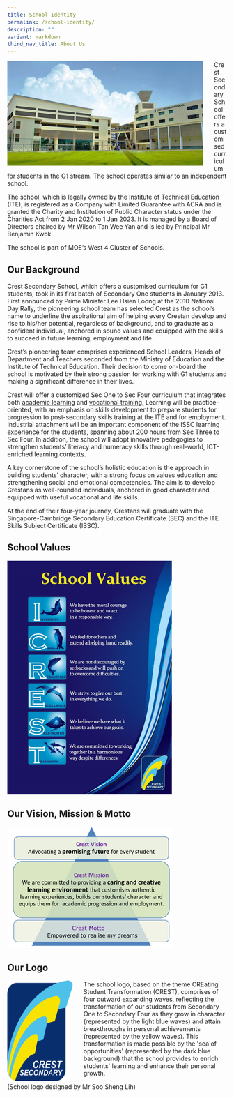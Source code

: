 ```yaml
---
title: School Identity
permalink: /school-identity/
description: ""
variant: markdown
third_nav_title: About Us
---
```

<img src="/images/aboutcrest.jpg" style="width:450px;height:240px;margin-right: 25px;" align="left"> Crest Secondary School offers a customised curriculum for students in the G1 stream. The school operates similar to an independent school.  

  

The school, which is legally owned by the Institute of Technical Education (ITE), is registered as a Company with Limited Guarantee with ACRA and is granted the Charity and Institution of Public Character status under the Charities Act from 2 Jan 2020 to 1 Jan 2023. It is managed by a Board of Directors chaired by Mr Wilson Tan Wee Yan and is led by Principal Mr Benjamin Kwok.

  

The school is part of MOE’s West 4 Cluster of Schools.

Our Background
--------------

Crest Secondary School, which offers a customised curriculum for G1 students, took in its first batch of Secondary One students in January 2013. First announced by Prime Minister Lee Hsien Loong at the 2010 National Day Rally, the pioneering school team has selected Crest as the school’s name to underline the aspirational aim of helping every Crestan develop and rise to his/her potential, regardless of background, and to graduate as a confident individual, anchored in sound values and equipped with the skills to succeed in future learning, employment and life.

  

Crest’s pioneering team comprises experienced School Leaders, Heads of Department and Teachers seconded from the Ministry of Education and the Institute of Technical Education. Their decision to come on-board the school is motivated by their strong passion for working with G1 students and making a significant difference in their lives.

  

Crest will offer a customized Sec One to Sec Four curriculum that integrates both&nbsp;[academic learning](/aesthetics/programmes/academic-curriculum/permalink)&nbsp;and&nbsp;[vocational training.](/programmes/vocational-curriculum/permalink)&nbsp;Learning will be practice-oriented, with an emphasis on skills development to prepare students for progression to post-secondary skills training at the ITE and for employment. Industrial attachment will be an important component of the ISSC learning experience for the students, spanning about 200 hours from Sec Three to Sec Four. In addition, the school will adopt innovative pedagogies to strengthen students’ literacy and numeracy skills through real-world, ICT-enriched learning contexts.

  

A key cornerstone of the school’s holistic education is the approach in building students’ character, with a strong focus on values education and strengthening social and emotional competencies. The aim is to develop Crestans as well-rounded individuals, anchored in good character and equipped with useful vocational and life skills.

  

At the end of their four-year journey, Crestans will graduate with the Singapore-Cambridge Secondary Education Certificate (SEC) and the ITE Skills Subject Certificate (ISSC).

School Values
-------------
<img src="/images/schvalues.jpg" style="width:75%">

Our Vision, Mission &amp; Motto
---------------------------
<img src="/images/schvision.png" style="width:75%">

Our Logo
--------
<img src="/images/schlog.jpg" style="width:150px;height:230px;margin-right:25px;" align="left"> The school logo, based on the theme CREating Student Transformation (CREST), comprises of four outward expanding waves, reflecting the transformation of our students from Secondary One to Secondary Four as they grow in character (represented by the light blue waves) and attain breakthroughs in personal achievements (represented by the yellow waves). This transformation is made possible by the 'sea of opportunities' (represented by the dark blue background) that the school provides to enrich students' learning and enhance their personal growth.  
  
(School logo designed by Mr Soo Sheng Lih)